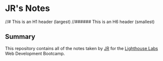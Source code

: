 # JR's Notes

//# This is an H1 header (largest)
//###### This is an H6 header (smallest)

## Summary

This repository contains all of the notes taken by [JR](https://github.com/jradigan17) for the [Lighthouse Labs](https://flex-web.compass.lighthouselabs.ca/journeys/8) Web Development Bootcamp. 